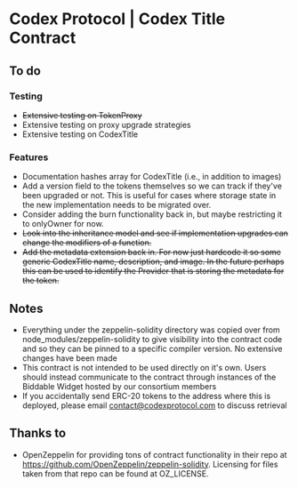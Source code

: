# Codex Protocol | Codex Title Contract

## To do
### Testing
- ~~Extensive testing on TokenProxy~~
- Extensive testing on proxy upgrade strategies
- Extensive testing on CodexTitle

### Features
- Documentation hashes array for CodexTitle (i.e., in addition to images)
- Add a version field to the tokens themselves so we can track if they've been upgraded or not. This is useful for cases where storage state in the new implementation needs to be migrated over.
- Consider adding the burn functionality back in, but maybe restricting it to onlyOwner for now.
- ~~Look into the inheritance model and see if implementation upgrades can change the modifiers of a function.~~
- ~~Add the metadata extension back in. For now just hardcode it so some generic CodexTitle name, description, and image. In the future perhaps this can be used to identify the Provider that is storing the metadata for the token.~~

## Notes
- Everything under the zeppelin-solidity directory was copied over from node_modules/zeppelin-solidity to give visibility into the contract code and so they can be pinned to a specific compiler version. No extensive changes have been made
- This contract is not intended to be used directly on it's own. Users should instead communicate to the contract through instances of the Biddable Widget hosted by our consortium members
- If you accidentally send ERC-20 tokens to the address where this is deployed, please email contact@codexprotocol.com to discuss retrieval

## Thanks to
- OpenZeppelin for providing tons of contract functionality in their repo at https://github.com/OpenZeppelin/zeppelin-solidity. Licensing for files taken from that repo can be found at OZ_LICENSE.
